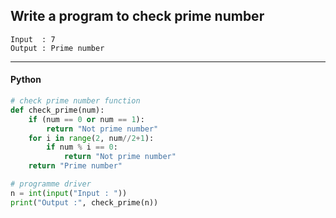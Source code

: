 ## Write a program to check prime number

```
Input  : 7
Output : Prime number
```

---

<CodeBlock slots="heading, code" repeat="1" languages="Python" />

#### Python

```python
# check prime number function
def check_prime(num):
    if (num == 0 or num == 1):
        return "Not prime number"
    for i in range(2, num//2+1):
        if num % i == 0:
            return "Not prime number"
    return "Prime number"

# programme driver
n = int(input("Input : "))
print("Output :", check_prime(n))
```

